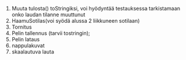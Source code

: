 1. Muuta tulosta() toStringiksi, voi hyödyntää testauksessa tarkistamaan onko laudan tilanne muuttunut
2. HaamuSotilas(voi syödä alussa 2 liikkuneen sotilaan)
3. Tornitus
4. Pelin tallennus (tarvii tostringin);
5. Pelin lataus
6. nappulakuvat
7. skaalautuva lauta

